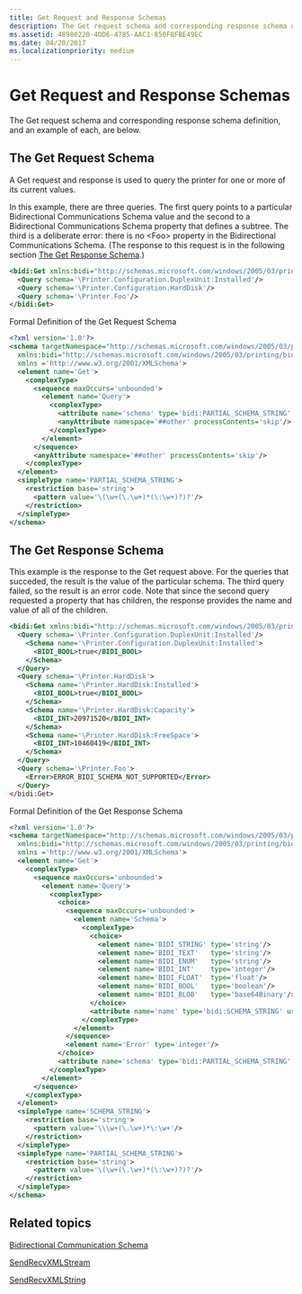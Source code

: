 ```yaml
---
title: Get Request and Response Schemas
description: The Get request schema and corresponding response schema definition, and an example of each, are below.
ms.assetid: 48980220-4DD6-4785-AAC1-850F8FBE49EC
ms.date: 04/20/2017
ms.localizationpriority: medium
---
```


# Get Request and Response Schemas

The Get request schema and corresponding response schema definition, and an example of each, are below.

## The Get Request Schema

A Get request and response is used to query the printer for one or more of its current values.

In this example, there are three queries. The first query points to a particular Bidirectional Communications Schema value and the second to a Bidirectional Communications Schema property that defines a subtree. The third is a deliberate error: there is no &lt;Foo&gt; property in the Bidirectional Communications Schema. (The response to this request is in the following section [The Get Response Schema](#the-get-response-schema).)

```xml
<bidi:Get xmlns:bidi="http://schemas.microsoft.com/windows/2005/03/printing/bidi">
  <Query schema='\Printer.Configuration.DuplexUnit:Installed'/>
  <Query schema='\Printer.Configuration.HardDisk'/>
  <Query schema='\Printer.Foo'/>
</bidi:Get>
```

Formal Definition of the Get Request Schema

```xml
<?xml version='1.0'?>
<schema targetNamespace="http://schemas.microsoft.com/windows/2005/03/printing/bidi"
  xmlns:bidi="http://schemas.microsoft.com/windows/2005/03/printing/bidi" 
  xmlns ='http://www.w3.org/2001/XMLSchema'>
  <element name='Get'>
    <complexType>
      <sequence maxOccurs='unbounded'>
        <element name='Query'>
          <complexType>
            <attribute name='schema' type='bidi:PARTIAL_SCHEMA_STRING' use='required'/>
            <anyAttribute namespace='##other' processContents='skip'/>
          </complexType>
        </element>
      </sequence>
      <anyAttribute namespace='##other' processContents='skip'/>
    </complexType>
  </element>
  <simpleType name='PARTIAL_SCHEMA_STRING'>
    <restriction base='string'>
      <pattern value='\(\w+(\.\w+)*(\:\w+)?)?'/>
    </restriction>
  </simpleType>
</schema>
```

## The Get Response Schema

This example is the response to the Get request above. For the queries that succeded, the result is the value of the particular schema. The third query failed, so the result is an error code. Note that since the second query requested a property that has children, the response provides the name and value of all of the children.

```xml
<bidi:Get xmlns:bidi="http://schemas.microsoft.com/windows/2005/03/printing/bidi">
  <Query schema='\Printer.Configuration.DuplexUnit:Installed'/>
    <Schema name='\Printer.Configuration.DuplexUnit:Installed'>
      <BIDI_BOOL>true</BIDI_BOOL>
    </Schema>
  </Query>
  <Query schema='\Printer.HardDisk'>
    <Schema name='\Printer.HardDisk:Installed'>
      <BIDI_BOOL>true</BIDI_BOOL>
    </Schema>
    <Schema name='\Printer.HardDisk:Capacity'>
      <BIDI_INT>20971520</BIDI_INT>
    </Schema>
    <Schema name='\Printer.HardDisk:FreeSpace'>
      <BIDI_INT>10460419</BIDI_INT>
    </Schema>
  </Query>
  <Query schema='\Printer.Foo'>
    <Error>ERROR_BIDI_SCHEMA_NOT_SUPPORTED</Error>
  </Query>
</bidi:Get>
```

Formal Definition of the Get Response Schema

```xml
<?xml version='1.0'?>
<schema targetNamespace="http://schemas.microsoft.com/windows/2005/03/printing/bidi" 
  xmlns:bidi="http://schemas.microsoft.com/windows/2005/03/printing/bidi" 
  xmlns ='http://www.w3.org/2001/XMLSchema'>
  <element name='Get'>
    <complexType>
      <sequence maxOccurs='unbounded'>
        <element name='Query'>
          <complexType>
            <choice>
              <sequence maxOccurs='unbounded'>
                <element name='Schema'>
                  <complexType>
                    <choice>
                      <element name='BIDI_STRING' type='string'/>
                      <element name='BIDI_TEXT'   type='string'/>
                      <element name='BIDI_ENUM'   type='string'/>
                      <element name='BIDI_INT'    type='integer'/>
                      <element name='BIDI_FLOAT'  type='float'/>
                      <element name='BIDI_BOOL'   type='boolean'/>
                      <element name='BIDI_BLOB'   type='base64Binary'/>
                    </choice>
                    <attribute name='name' type='bidi:SCHEMA_STRING' use='required'/>
                  </complexType>
                </element>
              </sequence>
              <element name='Error' type='integer'/>
            </choice>
            <attribute name='schema' type='bidi:PARTIAL_SCHEMA_STRING' use='required'/>
          </complexType>
        </element>
      </sequence>
    </complexType>
  </element>
  <simpleType name='SCHEMA_STRING'>
    <restriction base='string'>
      <pattern value='\\\w+(\.\w+)*\:\w+'/>
    </restriction>
  </simpleType>
  <simpleType name='PARTIAL_SCHEMA_STRING'>
    <restriction base='string'>
      <pattern value='\(\w+(\.\w+)*(\:\w+)?)?'/>
    </restriction>
  </simpleType>
</schema>
```

## Related topics

[Bidirectional Communication Schema](bidirectional-communication-schema.md)  

[SendRecvXMLStream](https://docs.microsoft.com/windows-hardware/drivers/ddi/bidispl/nf-bidispl-ibidispl2-sendrecvxmlstream)  

[SendRecvXMLString](https://docs.microsoft.com/windows-hardware/drivers/ddi/bidispl/nf-bidispl-ibidispl2-sendrecvxmlstring)  
